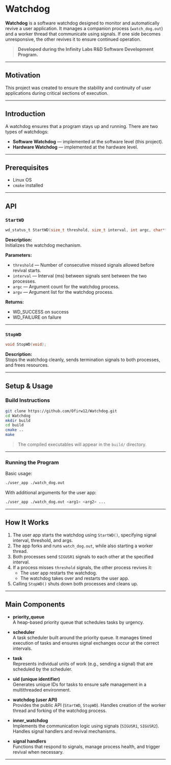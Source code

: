 # Watchdog

**Watchdog** is a software watchdog designed to monitor and automatically revive a user application. It manages a companion process (`watch_dog.out`) and a worker thread that communicate using signals. If one side becomes unresponsive, the other revives it to ensure continued operation.

> **Developed during the Infinity Labs R&D Software Development Program.**

---

## Motivation

This project was created to ensure the stability and continuity of user applications during critical sections of execution.

---

## Introduction

A watchdog ensures that a program stays up and running. There are two types of watchdogs:

- **Software Watchdog** — implemented at the software level (this project).
- **Hardware Watchdog** — implemented at the hardware level.

---

## Prerequisites

- Linux OS
- `cmake` installed

---

## API

### `StartWD`

```c
wd_status_t StartWD(size_t threshold, size_t interval, int argc, char** argv);
```

**Description:**\
Initializes the watchdog mechanism.

**Parameters:**

- `threshold` — Number of consecutive missed signals allowed before revival starts.
- `interval` — Interval (ms) between signals sent between the two processes.
- `argc` — Argument count for the watchdog process.
- `argv` — Argument list for the watchdog process.

**Returns:**

- WD_SUCCESS on success
- WD_FAILURE on failure

---

### `StopWD`

```c
void StopWD(void);
```

**Description:**\
Stops the watchdog cleanly, sends termination signals to both processes, and frees resources.

---

## Setup & Usage

### Build Instructions

```bash
git clone https://github.com/Ofirw12/Watchdog.git
cd Watchdog
mkdir build
cd build
cmake ..
make
```

> The compiled executables will appear in the `build/` directory.

---

### Running the Program

Basic usage:

```bash
./user_app ./watch_dog.out
```

With additional arguments for the user app:

```bash
./user_app ./watch_dog.out <arg1> <arg2> ...
```

---

## How It Works

1. The user app starts the watchdog using `StartWD()`, specifying signal interval, threshold, and args.
2. The app forks and runs `watch_dog.out`, while also starting a worker thread.
3. Both processes send `SIGUSR1` signals to each other at the specified interval.
4. If a process misses `threshold` signals, the other process revives it:
    - The user app restarts the watchdog.
    - The watchdog takes over and restarts the user app.
5. Calling `StopWD()` shuts down both processes and cleans up.

---

## Main Components

- **priority\_queue**\
  A heap-based priority queue that schedules tasks by urgency.

- **scheduler**\
  A task scheduler built around the priority queue. It manages timed execution of tasks and ensures signal exchanges occur at the correct intervals.

- **task**\
  Represents individual units of work (e.g., sending a signal) that are scheduled by the scheduler.

- **uid (unique identifier)**\
  Generates unique IDs for tasks to ensure safe management in a multithreaded environment.

- **watchdog (user API)**\
  Provides the public API (`StartWD`, `StopWD`). Handles creation of the worker thread and forking of the watchdog process.

- **inner\_watchdog**\
  Implements the communication logic using signals (`SIGUSR1`, `SIGUSR2`). Handles signal handlers and revival mechanisms.

- **signal handlers**\
  Functions that respond to signals, manage process health, and trigger revival when necessary.

---

